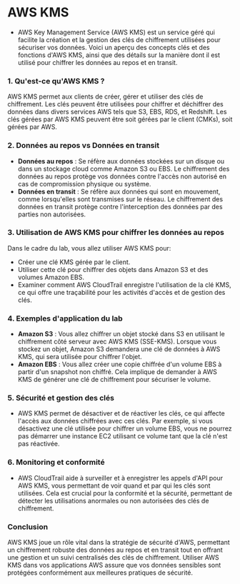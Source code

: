 # AWS KMS

- AWS Key Management Service (AWS KMS) est un service géré qui facilite la création et la gestion des clés de chiffrement utilisées pour sécuriser vos données. Voici un aperçu des concepts clés et des fonctions d'AWS KMS, ainsi que des détails sur la manière dont il est utilisé pour chiffrer les données au repos et en transit.

### 1. **Qu'est-ce qu'AWS KMS ?**
AWS KMS permet aux clients de créer, gérer et utiliser des clés de chiffrement. Les clés peuvent être utilisées pour chiffrer et déchiffrer des données dans divers services AWS tels que S3, EBS, RDS, et Redshift. Les clés gérées par AWS KMS peuvent être soit gérées par le client (CMKs), soit gérées par AWS.

### 2. **Données au repos vs Données en transit**
- **Données au repos** : Se réfère aux données stockées sur un disque ou dans un stockage cloud comme Amazon S3 ou EBS. Le chiffrement des données au repos protège vos données contre l'accès non autorisé en cas de compromission physique ou système.
- **Données en transit** : Se réfère aux données qui sont en mouvement, comme lorsqu'elles sont transmises sur le réseau. Le chiffrement des données en transit protège contre l'interception des données par des parties non autorisées.

### 3. **Utilisation de AWS KMS pour chiffrer les données au repos**
Dans le cadre du lab, vous allez utiliser AWS KMS pour:
- Créer une clé KMS gérée par le client.
- Utiliser cette clé pour chiffrer des objets dans Amazon S3 et des volumes Amazon EBS.
- Examiner comment AWS CloudTrail enregistre l'utilisation de la clé KMS, ce qui offre une traçabilité pour les activités d'accès et de gestion des clés.

### 4. **Exemples d'application du lab**
- **Amazon S3** : Vous allez chiffrer un objet stocké dans S3 en utilisant le chiffrement côté serveur avec AWS KMS (SSE-KMS). Lorsque vous stockez un objet, Amazon S3 demandera une clé de données à AWS KMS, qui sera utilisée pour chiffrer l'objet.
- **Amazon EBS** : Vous allez créer une copie chiffrée d'un volume EBS à partir d'un snapshot non chiffré. Cela implique de demander à AWS KMS de générer une clé de chiffrement pour sécuriser le volume.

### 5. **Sécurité et gestion des clés**
- AWS KMS permet de désactiver et de réactiver les clés, ce qui affecte l'accès aux données chiffrées avec ces clés. Par exemple, si vous désactivez une clé utilisée pour chiffrer un volume EBS, vous ne pourrez pas démarrer une instance EC2 utilisant ce volume tant que la clé n'est pas réactivée.

### 6. **Monitoring et conformité**
- AWS CloudTrail aide à surveiller et à enregistrer les appels d'API pour AWS KMS, vous permettant de voir quand et par qui les clés sont utilisées. Cela est crucial pour la conformité et la sécurité, permettant de détecter les utilisations anormales ou non autorisées des clés de chiffrement.

### Conclusion
AWS KMS joue un rôle vital dans la stratégie de sécurité d'AWS, permettant un chiffrement robuste des données au repos et en transit tout en offrant une gestion et un suivi centralisés des clés de chiffrement. Utiliser AWS KMS dans vos applications AWS assure que vos données sensibles sont protégées conformément aux meilleures pratiques de sécurité.
